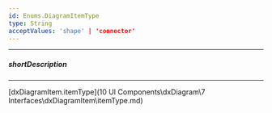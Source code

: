 ```yaml
---
id: Enums.DiagramItemType
type: String
acceptValues: 'shape' | 'connector'
---
```

---
##### shortDescription
<!-- Description goes here -->

---
<!-- Description goes here -->
[dxDiagramItem.itemType](10 UI Components\dxDiagram\7 Interfaces\dxDiagramItem\itemType.md)